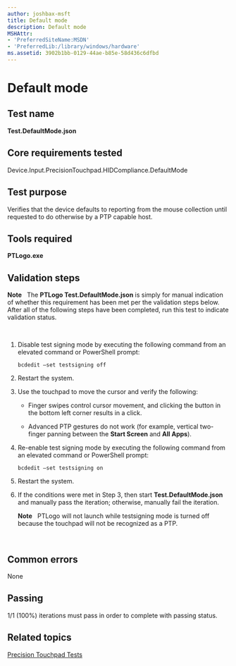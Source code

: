 ```yaml
---
author: joshbax-msft
title: Default mode
description: Default mode
MSHAttr:
- 'PreferredSiteName:MSDN'
- 'PreferredLib:/library/windows/hardware'
ms.assetid: 3902b1bb-0129-44ae-b85e-58d436c6dfbd
---
```


# Default mode


## Test name


**Test.DefaultMode.json**

## Core requirements tested


Device.Input.PrecisionTouchpad.HIDCompliance.DefaultMode

## Test purpose


Verifies that the device defaults to reporting from the mouse collection until requested to do otherwise by a PTP capable host.

## Tools required


**PTLogo.exe**

## Validation steps


**Note**  
The **PTLogo Test.DefaultMode.json** is simply for manual indication of whether this requirement has been met per the validation steps below. After all of the following steps have been completed, run this test to indicate validation status.

 

1.  Disable test signing mode by executing the following command from an elevated command or PowerShell prompt:

    ``` syntax
    bcdedit –set testsigning off
    ```

2.  Restart the system.

3.  Use the touchpad to move the cursor and verify the following:

    -   Finger swipes control cursor movement, and clicking the button in the bottom left corner results in a click.

    -   Advanced PTP gestures do not work (for example, vertical two-finger panning between the **Start Screen** and **All Apps**).

4.  Re-enable test signing mode by executing the following command from an elevated command or PowerShell prompt:

    ``` syntax
    bcdedit –set testsigning on
    ```

5.  Restart the system.

6.  If the conditions were met in Step 3, then start **Test.DefaultMode.json** and manually pass the iteration; otherwise, manually fail the iteration.

    **Note**  
    PTLogo will not launch while testsigning mode is turned off because the touchpad will not be recognized as a PTP.

     

## Common errors


None

## Passing


1/1 (100%) iterations must pass in order to complete with passing status.

## Related topics


[Precision Touchpad Tests](precision-touchpad-tests.md)

 

 







